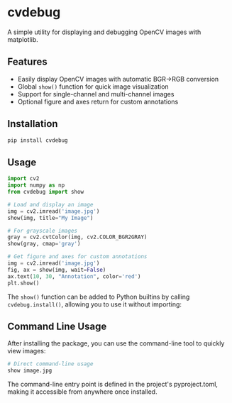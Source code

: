 # cvdebug

A simple utility for displaying and debugging OpenCV images with matplotlib.

## Features

- Easily display OpenCV images with automatic BGR→RGB conversion
- Global `show()` function for quick image visualization
- Support for single-channel and multi-channel images
- Optional figure and axes return for custom annotations

## Installation

```bash
pip install cvdebug
```

## Usage

```python
import cv2
import numpy as np
from cvdebug import show

# Load and display an image
img = cv2.imread('image.jpg')
show(img, title="My Image")

# For grayscale images
gray = cv2.cvtColor(img, cv2.COLOR_BGR2GRAY)
show(gray, cmap='gray')

# Get figure and axes for custom annotations
img = cv2.imread('image.jpg')
fig, ax = show(img, wait=False)
ax.text(10, 30, "Annotation", color='red')
plt.show()
```

The `show()` function can be added to Python builtins by calling `cvdebug.install()`, allowing you to use it without importing:

## Command Line Usage

After installing the package, you can use the command-line tool to quickly view images:

```bash
# Direct command-line usage
show image.jpg
```

The command-line entry point is defined in the project's pyproject.toml, making it accessible from anywhere once installed.
